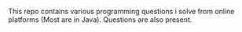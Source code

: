 This repo contains various programming questions i solve from online platforms (Most are in Java).
Questions are also present.
